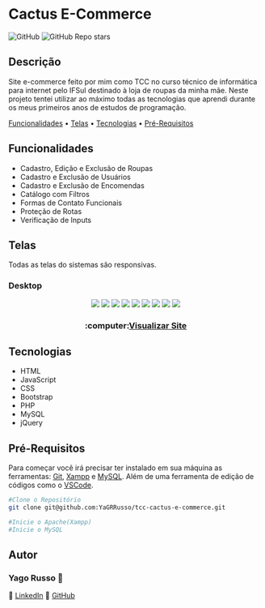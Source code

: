 # Cactus E-Commerce
![GitHub](https://img.shields.io/github/license/YaGRRusso/tcc-cactus-e-commerce)
![GitHub Repo stars](https://img.shields.io/github/stars/YaGRRusso/tcc-cactus-e-commerce?style=social)

## Descrição
Site e-commerce feito por mim como TCC no curso técnico de informática para internet pelo IFSul destinado à loja de roupas da minha mãe.
Neste projeto tentei utilizar ao máximo todas as tecnologias que aprendi durante os meus primeiros anos de estudos de programação.

<!--ts-->
[Funcionalidades](#Funcionalidades) • [Telas](#Telas) • [Tecnologias](#Tecnologias) • [Pré-Requisitos](#Pré-Requisitos)
<!--te-->

## Funcionalidades

- Cadastro, Edição e Exclusão de Roupas
- Cadastro e Exclusão de Usuários
- Cadastro e Exclusão de Encomendas
- Catálogo com Filtros
- Formas de Contato Funcionais
- Proteção de Rotas
- Verificação de Inputs

## Telas
Todas as telas do sistemas são responsivas.
### Desktop
<div align="center">
  <img src="https://user-images.githubusercontent.com/61320909/143521831-6556d740-c96e-444c-b8e1-a0388ba8b9dd.png"/>
  <img src="https://user-images.githubusercontent.com/61320909/143521840-4b6fd9eb-5b54-4b93-a46d-87ea4b37b6b1.png"/>
  <img src="https://user-images.githubusercontent.com/61320909/143521843-c3b7458c-9bbc-4f72-9e39-4c757ce8c040.png"/>
  <img src="https://user-images.githubusercontent.com/61320909/143521865-05cca848-1736-41e8-af8a-9d57af88e591.png"/>
  <img src="https://user-images.githubusercontent.com/61320909/143522201-36fe9575-7fa7-4409-a01d-4a36cfdcaa02.png"/>
  <img src="https://user-images.githubusercontent.com/61320909/143522232-ee4e5991-3185-4a56-b093-76345b246ab0.png"/>
  <img src="https://user-images.githubusercontent.com/61320909/143522247-44a35426-1372-43bb-96b6-ec2a19c6697f.png"/>
  <img src="https://user-images.githubusercontent.com/61320909/143522248-4e29ce39-bbb9-41f4-b9f1-62db53c33271.png"/>
  <img src="https://user-images.githubusercontent.com/61320909/143522279-8b817438-0d9d-4f8e-9216-6a89f036bbbf.png"/>
  <br/>
  <h3>:computer:<a href="https://www.google.com">Visualizar Site</a></h3>
</div>

## Tecnologias
- HTML
- JavaScript
- CSS
- Bootstrap
- PHP
- MySQL
- jQuery

## Pré-Requisitos
Para começar você irá precisar ter instalado em sua máquina as ferramentas: [Git](https://git-scm.com/), [Xampp](https://www.apachefriends.org/pt_br/index.html) e [MySQL](https://www.mysql.com).
Além de uma ferramenta de edição de códigos como o [VSCode](https://code.visualstudio.com/).

````bash
#Clone o Repositório
git clone git@github.com:YaGRRusso/tcc-cactus-e-commerce.git

#Inicie o Apache(Xampp)
#Inicie o MySQL
````

## Autor
### Yago Russo :wave:
:link: <a href="https://linkedin.com/in/yago-russo">LinkedIn</a>
:link: <a href="https://github.com/YaGRRusso">GitHub</a>
